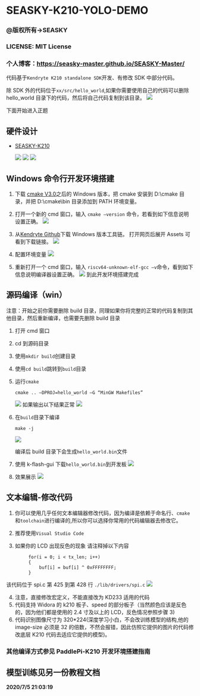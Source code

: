 # SEASKY-K210-YOLO-DEMO

### **@版权所有->SEASKY**

### **LICENSE:** **MIT License**

### 个人博客：<a href="https://seasky-master.github.io/SEASKY-Master/">https://seasky-master.github.io/SEASKY-Master/</a>

代码基于`Kendryte K210 standalone SDK`开发、有修改 SDK 中部分代码。

除 SDK 外的代码位于`xx/src/hello_world`,如果你需要使用自己的代码可以删除 hello_world 目录下的代码，然后将自己代码复制到该目录。
<img src="images/seasky0.jpg">

下面开始进入正题

## 硬件设计

- <a href="https://github.com/SEASKY-Master/SEASKY_K210">SEASKY-K210</a>

  <img src="images/seasky_k210_5.PNG">
  <img src="images/seasky_k210_6.PNG">
  <img src="images/seasky_k210_5.jpg">

## Windows 命令行开发环境搭建

1. 下载 <a href="https://cmake.org/download/">cmake V3.0</a>之后的 Windows 版本，把 cmake 安装到 D:\cmake 目录，并把 D:\cmake\bin 目录添加到 PATH 环境变量。
2. 打开一个新的 cmd 窗口，输入 `cmake –version` 命令，若看到如下信息说明设置正确。
   <img src="images/seasky6.jpg">

3. 从<a href="https://github.com/kendryte/kendryte-gnu-toolchain/releases">Kendryte Github</a>下载 Windows 版本工具链。 打开网页后展开 Assets 可看到下载链接。
   <img src="images/seasky7.jpg">

4) 配置环境变量
   <img src="images/seasky8.jpg">

5) 重新打开一个 cmd 窗口，输入 `riscv64-unknown-elf-gcc –v`命令，看到如下信息说明编译器设置正确。
   <img src="images/seasky9.jpg">
   到此开发环境搭建完成

## 源码编译（win）

注意：开始之前你需要删除 build 目录，同理如果你将完整的正常的代码复制到其他目录，然后重新编译，也需要先删除 build 目录

1.  打开 cmd 窗口
2.  cd 到源码目录
3.  使用`mkdir build`创建目录
4.  使用`cd build`跳转到`build`目录
5.  运行`cmake`

        cmake .. –DPROJ=hello_world –G “MinGW Makefiles”

    <img src="images/seasky1.jpg">
    如果输出以下结果正常
    <img src="images/seasky2.jpg">

6.  在`build`目录下编译

        make -j

    <img src="images/seasky3.jpg">

    编译后 build 目录下会生成`hello_world.bin`文件

7.  使用 k-flash-gui 下载`hello_world.bin`到开发板
    <img src="images/seasky4.jpg">
8.  效果展示
    <img src="images/seasky_img.png">

## 文本编辑-修改代码

1.  你可以使用几乎任何文本编辑器修改代码，因为编译是依赖于命名行、`cmake`和`toolchain`进行编译的,所以你可以选择你常用的代码编辑器去修改它。
2.  推荐使用`Visual Studio Code`
3.  如果你的 LCD 出现反色的现象
    请注释掉以下内容

             for(i = 0; i < tx_len; i++)
             {
                 buf[i] = buf[i] ^ 0xFFFFFFFF;
             }

该代码位于 spi.c 第 425 到第 428 行
`./lib/drivers/spi.c`
<img src="images/seasky5.jpg">

4.  注意，直接修改宏定义，不能直接改为 KD233 适用的代码
5.  代码支持 Widora 的 k210 板子、speed 的部分板子（当然颜色应该是反色的，因为他们都是使用的 2.4 寸及以上的 LCD，反色情况参照步骤 3)
6.  代码识别图像尺寸为 320\*224(深度学习小白，不会改训练模型的结构,他的 image-size 必须是 32 的倍数，不然会报错，因此仿照它提供的图片的代码修改底层 K210 代码去适应它提供的模型)。

### 其他编译方式参见 PaddlePi-K210 开发环境搭建指南

## 模型训练见另一份教程文档

**2020/7/5 21:03:19**

